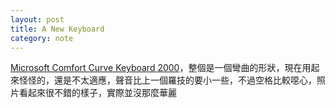 ```yaml
---
layout: post
title: A New Keyboard
category: note
---
```


<div class=txt>
<p><a href="http://www.microsoft.com/hardware/mouseandkeyboard/productdetails.aspx?pid=040">Microsoft Comfort Curve Keyboard 2000</a>，整個是一個彎曲的形狀，現在用起來怪怪的，還是不太適應，聲音比上一個羅技的要小一些，不過空格比較噁心，照片看起來很不錯的樣子，實際並沒那麼華麗</p>
</div>